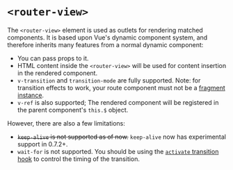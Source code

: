 # `<router-view>`

The `<router-view>` element is used as outlets for rendering matched components. It is based upon Vue's dynamic component system, and therefore inherits many features from a normal dynamic component:

- You can pass props to it.
- HTML content inside the `<router-view>` will be used for content insertion in the rendered component.
- `v-transition` and `transition-mode` are fully supported. Note: for transition effects to work, your route component must not be a [fragment instance](http://vuejs.org/guide/components.html#Fragment_Instance).
- `v-ref` is also supported; The rendered component will be registered in the parent component's `this.$` object.

However, there are also a few limitations:

- ~~`keep-alive` is not supported as of now.~~ `keep-alive` now has experimental support in 0.7.2+.
- `wait-for` is not supported. You should be using the [`activate` transition hook](pipeline/activate.html) to control the timing of the transition.
